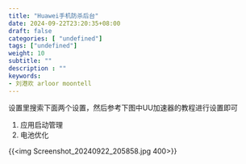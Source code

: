 ```yaml
---
title: "Huawei手机防杀后台"
date: 2024-09-22T23:20:35+08:00
draft: false
categories: [ "undefined"]
tags: ["undefined"]
weight: 10
subtitle: ""
description : ""
keywords:
- 刘港欢 arloor moontell
---
```


设置里搜索下面两个设置，然后参考下图中UU加速器的教程进行设置即可

1. 应用启动管理
2. 电池优化

<!--more-->

{{<img Screenshot_20240922_205858.jpg 400>}}